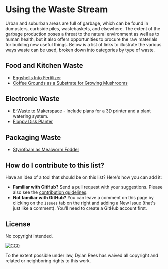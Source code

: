 # Using the Waste Stream

Urban and suburban areas are full of garbage, which can be found in dumpsters, curbside piles, wastebaskets, and elsewhere.  The extent of the garbage production poses a threat to the natural environment as well as to human health, but it also offers opportunities to procure the raw materials for building new useful things. Below is a list of links to illustrate the various ways waste can be used, broken down into categories by type of waste. 

## Food and Kitchen Waste

 * [Eggshells Into Fertilizer](http://www.wikihow.com/Fertilize-Soil-With-Eggshells)
 * [Coffee Grounds as a Substrate for Growing Mushrooms](http://www.stormthecastle.com/terrarium/how-to-grow-mushrooms.htm)

## Electronic Waste

* [E-Waste to Makerspace](https://e-wastetomakerspace.wikispaces.com/E-Waste+to+Makerspace) - Include plans for a 3D printer and a plant watering system.
* [Floppy Disk Planter](http://www.instructables.com/id/Floppy-Disk-Planter/)

## Packaging Waste

* [Styrofoam as Mealworm Fodder](http://www.csmonitor.com/Environment/2015/0930/Could-mealworms-solve-our-plastic-problem)

 
## How do I contribute to this list?

Have an idea of a tool that should be on this list? Here's how you can add it:
 * **Familiar with GitHub?** Send a pull request with your suggestions. Please also see the [contribution guidelines](https://github.com/dylanrees/toolsforcitizenscience/blob/master/contributing.md).
 * **Not familiar with GitHub?** You can leave a comment on this page by clicking on the `Issues` tab on the right and adding a New Issue (that's just like a comment). You'll need to create a GitHub account first.

## License

No copyright intended.

[![CC0](https://i.creativecommons.org/p/zero/1.0/88x31.png)](https://creativecommons.org/publicdomain/zero/1.0/)

To the extent possible under law, Dylan Rees has waived all copyright and related or neighboring rights to this work.
